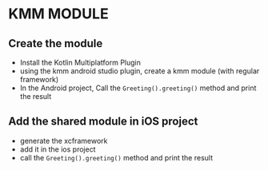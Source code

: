 # KMM MODULE

## Create the module

- Install the Kotlin Multiplatform Plugin
- using the kmm android studio plugin, create a kmm module (with regular framework)
- In the Android project, Call the `Greeting().greeting()` method and print the result

## Add the shared module in iOS project

- generate the xcframework
- add it in the ios project
- call the `Greeting().greeting()` method and print the result